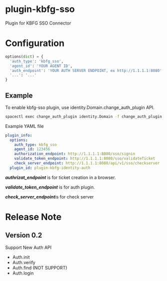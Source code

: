 # plugin-kbfg-sso

Plugin for KBFG SSO Connector


# Configuration

~~~python
options(dict) = {
  'auth_type': 'kbfg_sso',
  'agent_id': 'YOUR AGENT ID',
  'auth_endpoint': 'YOUR AUTH SERVER ENDPOINT, ex http://1.1.1.1:8080'
  '...': '...'
}
~~~


## Example

To enable kbfg-sso plugin,
use identity.Domain.change_auth_plugin API.


~~~bash
spacectl exec change_auth_plugin identity.Domain -f change_auth_plugin.yaml
~~~

Example YAML file

~~~yaml
plugin_info:
  options:
    auth_type: kbfg_sso
    agent_id: 123456
    authorization_endpoint: http://1.1.1.1:8080/sso/signin
    validate_token_endpoint: http://1.1.1.1:8080/sso/validateTicket
    check_server_endpoint: http://1.1.1.1:8080/api/v1/sso/checkserver
  plugin_id: plugin-kbfg-identity-auth
~~~

***authrizat_endpoint*** is for ticket creation in a browser.

***validate_token_endpoint*** is for auth plugin.

***check_server_endpoint***is for check server

# Release Note

## Version 0.2

Support New Auth API
* Auth.init
* Auth.verify
* Auth.find (NOT SUPPORT)
* Auth.login
